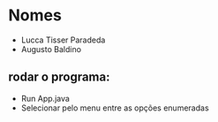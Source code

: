 # Nomes

- Lucca Tisser Paradeda
- Augusto Baldino

## rodar o programa:

- Run App.java
- Selecionar pelo menu entre as opções enumeradas
